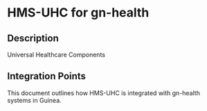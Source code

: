 # HMS-UHC for gn-health

## Description

Universal Healthcare Components

## Integration Points

This document outlines how HMS-UHC is integrated with gn-health systems in Guinea.
